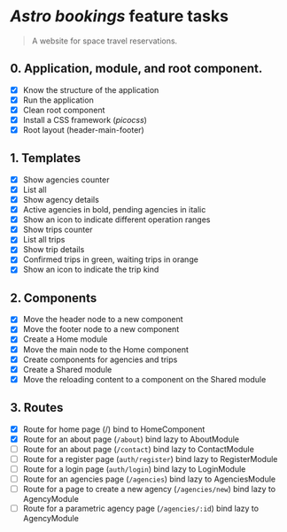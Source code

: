 # _Astro bookings_ feature tasks

> A website for space travel reservations.

## 0. Application, module, and root component.

- [x] Know the structure of the application
- [x] Run the application
- [x] Clean root component
- [x] Install a CSS framework (_picocss_)
- [x] Root layout (header-main-footer)

## 1. Templates

- [x] Show agencies counter
- [x] List all
- [x] Show agency details
- [x] Active agencies in bold, pending agencies in italic
- [x] Show an icon to indicate different operation ranges
- [x] Show trips counter
- [x] List all trips
- [x] Show trip details
- [x] Confirmed trips in green, waiting trips in orange
- [x] Show an icon to indicate the trip kind

## 2. Components

- [x] Move the header node to a new component
- [x] Move the footer node to a new component
- [x] Create a Home module
- [x] Move the main node to the Home component
- [x] Create components for agencies and trips
- [x] Create a Shared module
- [x] Move the reloading content to a component on the Shared module

## 3. Routes

- [x] Route for home page (/) bind to HomeComponent
- [x] Route for an about page (`/about`) bind lazy to AboutModule
- [ ] Route for an about page (`/contact`) bind lazy to ContactModule
- [ ] Route for a register page (`auth/register`) bind lazy to RegisterModule
- [ ] Route for a login page (`auth/login`) bind lazy to LoginModule
- [ ] Route for an agencies page (`/agencies`) bind lazy to AgenciesModule
- [ ] Route for a page to create a new agency (`/agencies/new`) bind lazy to AgencyModule
- [ ] Route for a parametric agency page (`/agencies/:id`) bind lazy to AgencyModule
